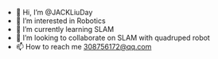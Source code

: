 - 👋 Hi, I’m @JACKLiuDay
- 👀 I’m interested in Robotics
- 🌱 I’m currently learning SLAM
- 💞️ I’m looking to collaborate on SLAM with quadruped robot
- 📫 How to reach me 308756172@qq.com

<!---
JACKLiuDay/JACKLiuDay is a ✨ special ✨ repository because its `README.md` (this file) appears on your GitHub profile.
You can click the Preview link to take a look at your changes.
--->
